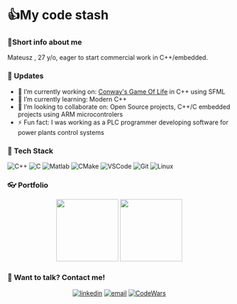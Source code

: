 # 👍My code stash

### 👀Short info about me
Mateusz , 27 y/o, eager to start commercial work in C++/embedded.

### 📆 Updates
- 🔭 I’m currently working on: <a href="https://github.com/mEfiu94/GameOfLife">Conway's Game Of Life</a> in C++ using SFML
- 🌱 I’m currently learning: Modern C++
- 👯 I’m looking to collaborate on: Open Source projects, C++/C embedded projects using ARM microcontrolers
- ⚡ Fun fact: I was working as a PLC programmer developing software for power plants control systems

### 🔨 Tech Stack

![C++](https://img.shields.io/badge/C++-00599C?style=for-the-badge&logo=C%2B%2B&l&logoColor=white)
![C](https://img.shields.io/badge/ANSI%20C-00355D?style=for-the-badge&logo=C&logoColor=white)
![Matlab](https://img.shields.io/badge/Matlab-00355D?style=for-the-badge&logo=Matlab&logoColor=D2691E)
![CMake](https://img.shields.io/badge/CMake-006400?style=for-the-badge&logo=CMake&logoColor=blue)
![VSCode](https://img.shields.io/badge/VS%20Code-54626F?style=for-the-badge&logo=visual-studio-code&logoColor=blue)
![Git](https://img.shields.io/badge/Git-F05032?style=for-the-badge&logo=git&logoColor=white)
![Linux](https://img.shields.io/badge/Linux-FBEC5D?style=for-the-badge&logo=Linux&logoColor=black)

### 👓 Portfolio
<p align="center">
  <a alt="GameOfLife" href="https://github.com/mEfiu94/GameOfLife"><img height="140em" src="https://github-readme-stats.vercel.app/api/pin/?username=mEfiu94&repo=GameOfLife&theme=tokyonight"/></a>
  <a alt="Wireless Monitoring System(old)" href="https://github.com/mEfiu94/bezprzewodowy_nadzor"><img height="140em" src="https://github-readme-stats.vercel.app/api/pin/?username=mEfiu94&repo=Bezprzewodowy_nadzor&theme=tokyonight"/></a> 
</p>

### 📱 Want to talk? Contact me!
<p align="center">
  <a href="https://www.linkedin.com/in/mateusz-krajnik/"><img alt="linkedin" src="https://img.shields.io/badge/LinkedIn-0077B5?logo=linkedin&logoColor=white&amp;style=flat-square"/></a>
  <a href="mailto:mateusz.krajnik@protonmail.com"><img alt="email" src="https://img.shields.io/badge/EMail-0077B5?logo=e-mail&logoColor=white&amp;style=flat-square"/></a>
  <a href="https://www.codewars.com/users/mEfiu"><img alt="CodeWars" src="https://img.shields.io/badge/CodeWars-red?logo=CodeWars&logoColor=Blacke&amp;style=flat-square"/></a>
</p>
